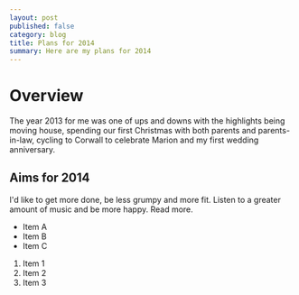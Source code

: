 ```yaml
---
layout: post
published: false
category: blog
title: Plans for 2014
summary: Here are my plans for 2014
---
```


# Overview

The year 2013 for me was one of ups and downs with the highlights being moving house, spending our first Christmas with both parents and parents-in-law, cycling to Corwall to celebrate Marion and my first wedding anniversary.

## Aims for 2014

I'd like to get more done, be less grumpy and more fit. Listen to a greater amount of music and be more happy. Read more.

<ul class="list--inline">

<li>Item A</li>
<li>Item B</li>
<li>Item C</li>

</ul>


<ol class="list--inline">

<li>Item 1</li>
<li>Item 2</li>
<li>Item 3</li>

</ol>